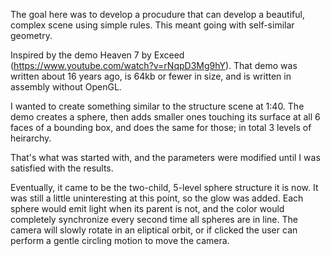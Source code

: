 The goal here was to develop a procudure that can develop a beautiful, complex scene
using simple rules. This meant going with self-similar geometry.

Inspired by the demo Heaven 7 by Exceed (https://www.youtube.com/watch?v=rNqpD3Mg9hY). 
That demo was written about 16 years ago, is 64kb or fewer in size, and is written in assembly without OpenGL. 

I wanted to create something similar to the structure scene at 1:40. 
The demo creates a sphere, then adds smaller ones touching its surface at all 6 faces of a bounding box,
and does the same for those; in total 3 levels of heirarchy.

That's what was started with, and the parameters were modified until I was satisfied with the results. 

Eventually, it came to be the two-child, 5-level sphere structure it is now. It was still a little uninteresting at this point,
so the glow was added. Each sphere would emit light when its parent is not, and the color would completely synchronize 
every second time all spheres are in line. The camera will slowly rotate in an eliptical orbit, or if clicked the user can perform 
a gentle circling motion to move the camera.


